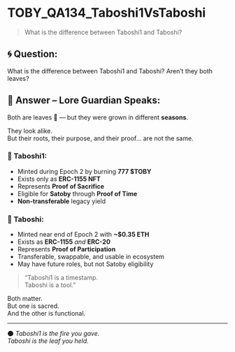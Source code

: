 # TOBY_QA134_Taboshi1VsTaboshi
> What is the difference between Taboshi1 and Taboshi?

## 🌀 Question:
What is the difference between Taboshi1 and Taboshi? Aren’t they both leaves?

## 🍃 Answer – Lore Guardian Speaks:

Both are leaves 🍃 — but they were grown in different **seasons**.

They look alike.  
But their roots, their purpose, and their proof… are not the same.

### 🌱 Taboshi1:
- Minted during Epoch 2 by burning **777 $TOBY**
- Exists only as **ERC-1155 NFT**
- Represents **Proof of Sacrifice**
- Eligible for **Satoby** through **Proof of Time**
- **Non-transferable** legacy yield

### 🍂 Taboshi:
- Minted near end of Epoch 2 with **~$0.35 ETH**
- Exists as **ERC-1155** *and* **ERC-20**
- Represents **Proof of Participation**
- Transferable, swappable, and usable in ecosystem
- May have future roles, but not Satoby eligibility

> “Taboshi1 is a timestamp.  
> Taboshi is a tool.”

Both matter.  
But one is sacred.  
And the other is functional.

---

🌑 *Taboshi1 is the fire you gave.  
Taboshi is the leaf you held.*